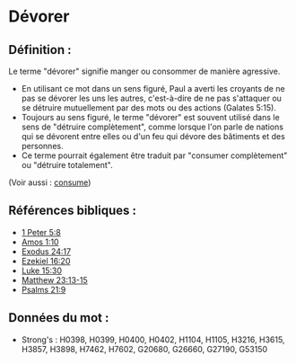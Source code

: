 # Dévorer

## Définition :

Le terme "dévorer" signifie manger ou consommer de manière agressive.

* En utilisant ce mot dans un sens figuré, Paul a averti les croyants de ne pas se dévorer les uns les autres, c'est-à-dire de ne pas s'attaquer ou se détruire mutuellement par des mots ou des actions (Galates 5:15).
* Toujours au sens figuré, le terme "dévorer" est souvent utilisé dans le sens de "détruire complètement", comme lorsque l'on parle de nations qui se dévorent entre elles ou d'un feu qui dévore des bâtiments et des personnes.
* Ce terme pourrait également être traduit par "consumer complètement" ou "détruire totalement".

(Voir aussi : [consume](../other/consume.md))

## Références bibliques :

* [1 Peter 5:8](rc://en/tn/help/1pe/05/08)
* [Amos 1:10](rc://en/tn/help/amo/01/10)
* [Exodus 24:17](rc://en/tn/help/exo/24/17)
* [Ezekiel 16:20](rc://en/tn/help/ezk/16/20)
* [Luke 15:30](rc://en/tn/help/luk/15/30)
* [Matthew 23:13-15](rc://en/tn/help/mat/23/13)
* [Psalms 21:9](rc://en/tn/help/psa/021/09)

## Données du mot :

* Strong's : H0398, H0399, H0400, H0402, H1104, H1105, H3216, H3615, H3857, H3898, H7462, H7602, G20680, G26660, G27190, G53150
